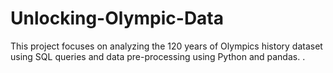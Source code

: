 # Unlocking-Olympic-Data
This project focuses on analyzing the 120 years of Olympics history dataset using SQL queries and data pre-processing using Python and pandas. .
